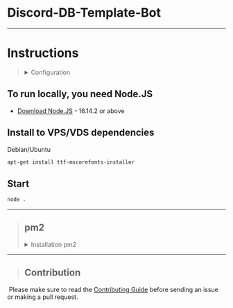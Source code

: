 # Discord-DB-Template-Bot

---

# Instructions
> <details>
> <summary>Configuration</summary>
>  1. Go to `Structures/` <br>
>  2. Rename `.env.example` to `.env` <br>
>  3. Change `.env`
> 
> ```sh
>  # Discord Bot Token
>  BOT_TOKEN = 
> 
>  # MongoDB url
>  DATABASE_URL = 
> 
>  # Webhooks
>  WEBHOOK_JOIN = 
>  WEBHOOK_EXIT = 
> 
>  WEBHOOK_MESSAGE_EDIT = 
>  WEBHOOK_MESSAGE_DELETE = 
> ```
>  The bot token can be copied in the Bot section of [your application](https://discord.com/developers/applications)
> </details>


## To run locally, you need Node.JS
 - [Download Node.JS](https://nodejs.org/en/) - 16.14.2 or above

## Install to VPS/VDS dependencies
Debian/Ubuntu
```sh
apt-get install ttf-mscorefonts-installer
```

## Start
 ```sh
 node .
 ```

---

> ## pm2
> <details>
> <summary>Installation pm2</summary>
> 
> 
> ## Install pm2
> ```sh 
> npm install --global pm2
> ```
> 
> ## Startup
>  - [Check this](https://futurestud.io/tutorials/pm2-restart-processes-after-system-reboot)
> 
> ## Starting
>  ```sh
>  pm2 start . --name "Code bot" --watch
>  ```
> 
> ## Base commands for Neophyte's
>  ```sh
> pm2 list - show all process
> 
> pm2 stop (id) - stopping process
> 
> pm2 logs (. or id) - show logs
>  ```
> more in `pm2 -h` or [this](https://pm2.keymetrics.io/docs/usage/quick-start/) and Google 😉
> 
> ---
> 
> ## If you want to use nodemon and pm2
>  - [Check this](https://stackoverflow.com/questions/69457892/nodemon-watch-vs-pm2-watch)
> 
> </details>

---

> ## Contribution
​
Please make sure to read the [Contributing Guide](CONTRIBUTING.md) before sending an issue or making a pull request.

